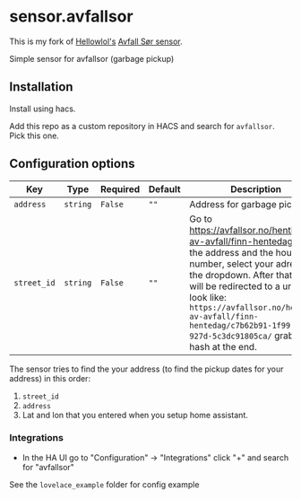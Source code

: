 # sensor.avfallsor
This is my fork of [Hellowlol's](https://github.com/custom-components/sensor.avfallsor/commits?author=Hellowlol) [Avfall Sør sensor](https://github.com/custom-components/sensor.avfallsor).

Simple sensor for avfallsor (garbage pickup)



## Installation
Install using hacs.

Add this repo as a custom repository in HACS and search for `avfallsor`. Pick this one.

## Configuration options
Key | Type | Required | Default | Description
-- | -- | -- | -- | --
`address` | `string` | `False` | `""` | Address for garbage pickup
`street_id` | `string` | `False` | `""` | Go to https://avfallsor.no/henting-av-avfall/finn-hentedag/ enter the address and the hour number, select your adresse in the dropdown. After that you will be redirected to a url that look like: ```https://avfallsor.no/henting-av-avfall/finn-hentedag/c7b62b91-1f99-41a7-927d-5c3dc91805ca/``` grab the hash at the end.

The sensor tries to find the your address (to find the pickup dates for your address) in this order:
1. `street_id`
2. `address`
3. Lat and lon that you entered when you setup home assistant.

### Integrations
- In the HA UI go to "Configuration" -> "Integrations" click "+" and search for "avfallsor"

See the `lovelace_example` folder for config example


[commits-shield]: https://img.shields.io/github/commit-activity/y/custom-components/sensor.avfallsor.svg?style=for-the-badge
[commits]: https://github.com/custom-components/sensor.avfallsor/commits/master
[hacs]: https://github.com/hacs/integration
[hacsbadge]: https://img.shields.io/badge/HACS-Default-orange.svg?style=for-the-badge
[discord]: https://discord.gg/Qa5fW2R
[discord-shield]: https://img.shields.io/discord/330944238910963714.svg?style=for-the-badge
[exampleimg]: example.png
[forum-shield]: https://img.shields.io/badge/community-forum-brightgreen.svg?style=for-the-badge
[forum]: https://community.home-assistant.io/
[license-shield]: https://img.shields.io/github/license/custom-components/blueprint.svg?style=for-the-badge
[releases-shield]: https://img.shields.io/github/release/custom-components/blueprint.svg?style=for-the-badge
[releases]: https://github.com/custom-components/sensor.avfallsor/releases
